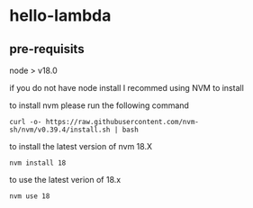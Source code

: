 # hello-lambda

## pre-requisits 

node > v18.0

if you do not have node install I recommed using NVM to install

to install nvm please run the following command
```
curl -o- https://raw.githubusercontent.com/nvm-sh/nvm/v0.39.4/install.sh | bash
```

to install the latest version of nvm 18.X
```
nvm install 18
```
to use the latest verion of 18.x
```
nvm use 18
```